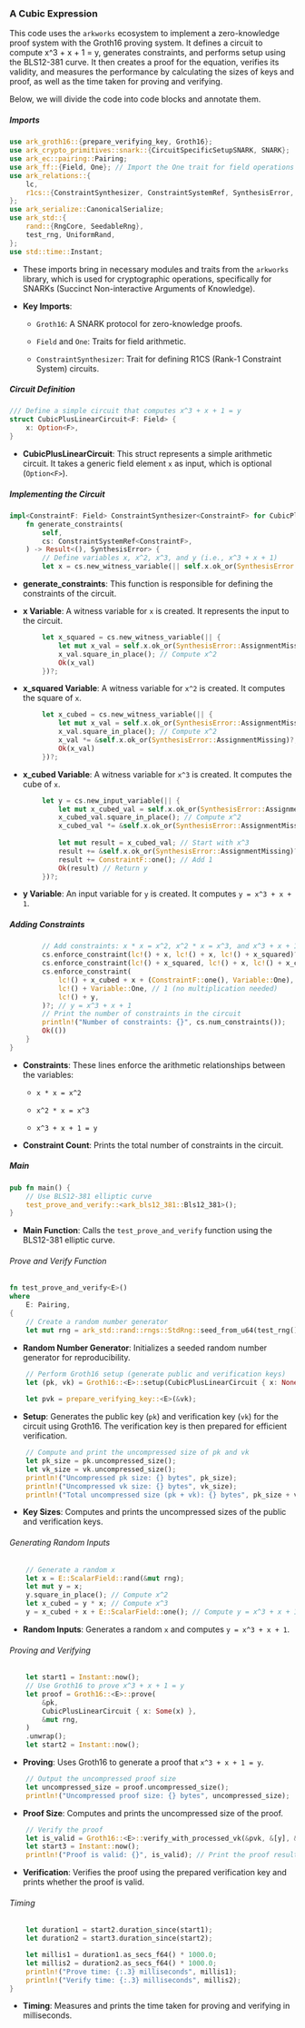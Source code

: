 ### A Cubic Expression

This code uses the `arkworks` ecosystem to implement a zero-knowledge proof system with the Groth16 proving system. It defines a circuit to compute x^3 + x + 1 = y, generates constraints, and performs setup using the BLS12-381 curve. It then creates a proof for the equation, verifies its validity, and measures the performance by calculating the sizes of keys and proof, as well as the time taken for proving and verifying.

Below, we will divide the code into code blocks and annotate them.

##### Imports

```rust
use ark_groth16::{prepare_verifying_key, Groth16};
use ark_crypto_primitives::snark::{CircuitSpecificSetupSNARK, SNARK};
use ark_ec::pairing::Pairing;
use ark_ff::{Field, One}; // Import the One trait for field operations
use ark_relations::{
    lc,
    r1cs::{ConstraintSynthesizer, ConstraintSystemRef, SynthesisError, Variable}, // Import Variable for R1CS
};
use ark_serialize::CanonicalSerialize;
use ark_std::{
    rand::{RngCore, SeedableRng},
    test_rng, UniformRand,
};
use std::time::Instant;
```

* These imports bring in necessary modules and traits from the `arkworks` library, which is used for cryptographic operations, specifically for SNARKs (Succinct Non-interactive Arguments of Knowledge).

* **Key Imports**:

  * `Groth16`: A SNARK protocol for zero-knowledge proofs.

  * `Field` and `One`: Traits for field arithmetic.

  * `ConstraintSynthesizer`: Trait for defining R1CS (Rank-1 Constraint System) circuits.

##### Circuit Definition

```rust
/// Define a simple circuit that computes x^3 + x + 1 = y
struct CubicPlusLinearCircuit<F: Field> {
    x: Option<F>,
}
```

* **CubicPlusLinearCircuit**: This struct represents a simple arithmetic circuit. It takes a generic field element `x` as input, which is optional (`Option<F>`).

##### Implementing the Circuit

```rust
impl<ConstraintF: Field> ConstraintSynthesizer<ConstraintF> for CubicPlusLinearCircuit<ConstraintF> {
    fn generate_constraints(
        self,
        cs: ConstraintSystemRef<ConstraintF>,
    ) -> Result<(), SynthesisError> {
        // Define variables x, x^2, x^3, and y (i.e., x^3 + x + 1)
        let x = cs.new_witness_variable(|| self.x.ok_or(SynthesisError::AssignmentMissing))?;
```

* **generate_constraints**: This function is responsible for defining the constraints of the circuit.

* **x Variable**: A witness variable for `x` is created. It represents the input to the circuit.

```rust
        let x_squared = cs.new_witness_variable(|| {
            let mut x_val = self.x.ok_or(SynthesisError::AssignmentMissing)?;
            x_val.square_in_place(); // Compute x^2
            Ok(x_val)
        })?;
```

* **x_squared Variable**: A witness variable for `x^2` is created. It computes the square of `x`.

```rust
        let x_cubed = cs.new_witness_variable(|| {
            let mut x_val = self.x.ok_or(SynthesisError::AssignmentMissing)?;
            x_val.square_in_place(); // Compute x^2
            x_val *= &self.x.ok_or(SynthesisError::AssignmentMissing)?; // Compute x^3
            Ok(x_val)
        })?;
```

* **x_cubed Variable**: A witness variable for `x^3` is created. It computes the cube of `x`.

```rust
        let y = cs.new_input_variable(|| {
            let mut x_cubed_val = self.x.ok_or(SynthesisError::AssignmentMissing)?;
            x_cubed_val.square_in_place(); // Compute x^2
            x_cubed_val *= &self.x.ok_or(SynthesisError::AssignmentMissing)?; // Compute x^3
            
            let mut result = x_cubed_val; // Start with x^3
            result += &self.x.ok_or(SynthesisError::AssignmentMissing)?; // Add x
            result += ConstraintF::one(); // Add 1
            Ok(result) // Return y
        })?;
```

* **y Variable**: An input variable for `y` is created. It computes `y = x^3 + x + 1`.

##### Adding Constraints

```rust
        // Add constraints: x * x = x^2, x^2 * x = x^3, and x^3 + x + 1 = y
        cs.enforce_constraint(lc!() + x, lc!() + x, lc!() + x_squared)?; // x * x = x^2
        cs.enforce_constraint(lc!() + x_squared, lc!() + x, lc!() + x_cubed)?; // x^2 * x = x^3
        cs.enforce_constraint(
            lc!() + x_cubed + x + (ConstraintF::one(), Variable::One), // x^3 + x + 1
            lc!() + Variable::One, // 1 (no multiplication needed)
            lc!() + y,
        )?; // y = x^3 + x + 1
        // Print the number of constraints in the circuit
        println!("Number of constraints: {}", cs.num_constraints());
        Ok(())
    }
}
```

* **Constraints**: These lines enforce the arithmetic relationships between the variables:

  * `x * x = x^2`

  * `x^2 * x = x^3`

  * `x^3 + x + 1 = y`

* **Constraint Count**: Prints the total number of constraints in the circuit.

##### Main

```rust
pub fn main() {
    // Use BLS12-381 elliptic curve
    test_prove_and_verify::<ark_bls12_381::Bls12_381>();
}
```

* **Main Function**: Calls the `test_prove_and_verify` function using the BLS12-381 elliptic curve.

###### Prove and Verify Function

```rust
fn test_prove_and_verify<E>()
where
    E: Pairing,
{
    // Create a random number generator
    let mut rng = ark_std::rand::rngs::StdRng::seed_from_u64(test_rng().next_u64());
```

* **Random Number Generator**: Initializes a seeded random number generator for reproducibility.

```rust
    // Perform Groth16 setup (generate public and verification keys)
    let (pk, vk) = Groth16::<E>::setup(CubicPlusLinearCircuit { x: None }, &mut rng).unwrap();
    
    let pvk = prepare_verifying_key::<E>(&vk);
```

* **Setup**: Generates the public key (`pk`) and verification key (`vk`) for the circuit using Groth16. The verification key is then prepared for efficient verification.

```rust
    // Compute and print the uncompressed size of pk and vk
    let pk_size = pk.uncompressed_size();
    let vk_size = vk.uncompressed_size();
    println!("Uncompressed pk size: {} bytes", pk_size);
    println!("Uncompressed vk size: {} bytes", vk_size);
    println!("Total uncompressed size (pk + vk): {} bytes", pk_size + vk_size);
```

* **Key Sizes**: Computes and prints the uncompressed sizes of the public and verification keys.

###### Generating Random Inputs

```rust
    // Generate a random x
    let x = E::ScalarField::rand(&mut rng);
    let mut y = x;
    y.square_in_place(); // Compute x^2
    let x_cubed = y * x; // Compute x^3
    y = x_cubed + x + E::ScalarField::one(); // Compute y = x^3 + x + 1
```

* **Random Inputs**: Generates a random `x` and computes `y = x^3 + x + 1`.

###### Proving and Verifying

```rust
    let start1 = Instant::now();
    // Use Groth16 to prove x^3 + x + 1 = y
    let proof = Groth16::<E>::prove(
        &pk,
        CubicPlusLinearCircuit { x: Some(x) },
        &mut rng,
    )
    .unwrap();
    let start2 = Instant::now();
```

* **Proving**: Uses Groth16 to generate a proof that `x^3 + x + 1 = y`.

```rust
    // Output the uncompressed proof size
    let uncompressed_size = proof.uncompressed_size();
    println!("Uncompressed proof size: {} bytes", uncompressed_size);
```

* **Proof Size**: Computes and prints the uncompressed size of the proof.

```rust
    // Verify the proof
    let is_valid = Groth16::<E>::verify_with_processed_vk(&pvk, &[y], &proof).unwrap();
    let start3 = Instant::now();
    println!("Proof is valid: {}", is_valid); // Print the proof result
```

* **Verification**: Verifies the proof using the prepared verification key and prints whether the proof is valid.

###### Timing

```rust
    let duration1 = start2.duration_since(start1);
    let duration2 = start3.duration_since(start2);

    let millis1 = duration1.as_secs_f64() * 1000.0;
    let millis2 = duration2.as_secs_f64() * 1000.0;
    println!("Prove time: {:.3} milliseconds", millis1);
    println!("Verify time: {:.3} milliseconds", millis2);
}
```

* **Timing**: Measures and prints the time taken for proving and verifying in milliseconds.

